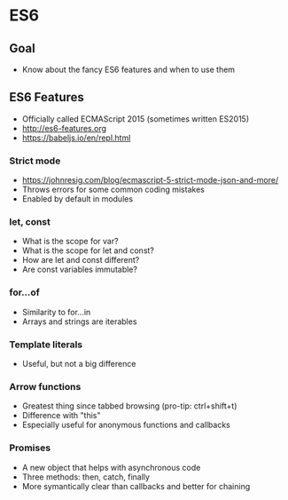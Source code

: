 # ES6

## Goal

-   Know about the fancy ES6 features and when to use them

## ES6 Features

-   Officially called ECMAScript 2015 (sometimes written ES2015)
-   <http://es6-features.org>
-   <https://babeljs.io/en/repl.html>

### Strict mode

-   <https://johnresig.com/blog/ecmascript-5-strict-mode-json-and-more/>
-   Throws errors for some common coding mistakes
-   Enabled by default in modules

### let, const

-   What is the scope for var?
-   What is the scope for let and const?
-   How are let and const different?
-   Are const variables immutable?

### for&#x2026;of

-   Similarity to for&#x2026;in
-   Arrays and strings are iterables

### Template literals

-   Useful, but not a big difference

### Arrow functions

-   Greatest thing since tabbed browsing (pro-tip: ctrl+shift+t)
-   Difference with "this"
-   Especially useful for anonymous functions and callbacks

### Promises

-   A new object that helps with asynchronous code
-   Three methods: then, catch, finally
-   More symantically clear than callbacks and better for chaining
